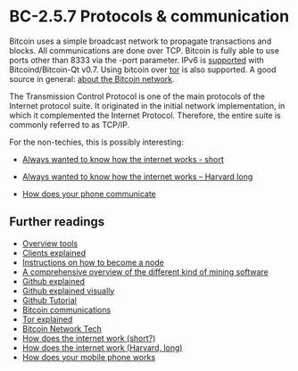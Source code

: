 # BC-2.5.7 Protocols & communication

Bitcoin uses a simple broadcast network to propagate transactions and blocks. All communications are done over TCP. Bitcoin is fully able to use ports other than 8333 via the -port parameter. IPv6 is [supported](https://bitcointalk.org/index.php?topic=81378.0) with Bitcoind/Bitcoin-Qt v0.7. Using bitcoin over [tor]( https://en.bitcoin.it/wiki/Tor) is also supported. A good source in general: [about the Bitcoin network]( https://en.bitcoin.it/wiki/Network).

The Transmission Control Protocol is one of the main protocols of the Internet protocol suite. It originated in the initial network implementation, in which it complemented the Internet Protocol. Therefore, the entire suite is commonly referred to as TCP/IP.

For the non-techies, this is possibly interesting:

* [Always wanted to know how the internet works - short]( https://www.youtube.com/watch?v=x3c1ih2NJEg)

* [Always wanted to know how the internet works – Harvard long]( https://www.youtube.com/watch?v=U6hkOAnFJxM&feature=emb_logo
)

* [How does your phone communicate]( https://www.youtube.com/watch?v=1JZG9x_VOwA)


## Further readings
* [Overview tools](https://en.bitcoin.it/wiki/Main_Page)
* [Clients explained](https://en.bitcoin.it/wiki/Clients)
* [Instructions on how to become a node](https://bitcoin.org/en/full-node)
* [A comprehensive overview of the different kind of mining software](https://99bitcoins.com/bitcoin-mining/software/)
* [Github explained](https://en.wikipedia.org/wiki/GitHub)
* [Github explained visually](https://www.youtube.com/watch?v=w3jLJU7DT5E)
* [Github Tutorial](https://www.youtube.com/results?search_query=github+website+tutorial)
* [Bitcoin communications](https://bitcointalk.org/index.php?topic=81378.0)
* [Tor explained](https://en.bitcoin.it/wiki/Tor)
* [Bitcoin Network Tech](https://en.bitcoin.it/wiki/Network)
* [How does the internet work (short?) ](https://www.youtube.com/watch?v=x3c1ih2NJEg)
* [How does the internet work (Harvard, long) ](https://www.youtube.com/watch?v=U6hkOAnFJxM&feature=emb_logo )
* [How does your mobile phone works](https://www.youtube.com/watch?v=1JZG9x_VOwA )